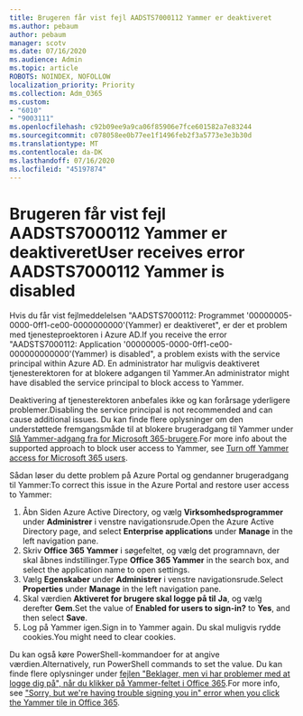 ```yaml
---
title: Brugeren får vist fejl AADSTS7000112 Yammer er deaktiveret
ms.author: pebaum
author: pebaum
manager: scotv
ms.date: 07/16/2020
ms.audience: Admin
ms.topic: article
ROBOTS: NOINDEX, NOFOLLOW
localization_priority: Priority
ms.collection: Adm_O365
ms.custom:
- "6010"
- "9003111"
ms.openlocfilehash: c92b09ee9a9ca06f85906e7fce601582a7e83244
ms.sourcegitcommit: c078058ee0b77ee1f1496feb2f3a5773e3e3b30d
ms.translationtype: MT
ms.contentlocale: da-DK
ms.lasthandoff: 07/16/2020
ms.locfileid: "45197874"
---
```

# <a name="user-receives-error-aadsts7000112-yammer-is-disabled"></a><span data-ttu-id="07ec3-102">Brugeren får vist fejl AADSTS7000112 Yammer er deaktiveret</span><span class="sxs-lookup"><span data-stu-id="07ec3-102">User receives error AADSTS7000112 Yammer is disabled</span></span>

<span data-ttu-id="07ec3-103">Hvis du får vist fejlmeddelelsen "AADSTS7000112: Programmet '00000005-0000-0ff1-ce00-0000000000'(Yammer) er deaktiveret", er der et problem med tjenesteproektoren i Azure AD.</span><span class="sxs-lookup"><span data-stu-id="07ec3-103">If you receive the error "AADSTS7000112: Application '00000005-0000-0ff1-ce00-000000000000'(Yammer) is disabled", a problem exists with the service principal within Azure AD.</span></span> <span data-ttu-id="07ec3-104">En administrator har muligvis deaktiveret tjenesterektoren for at blokere adgangen til Yammer.</span><span class="sxs-lookup"><span data-stu-id="07ec3-104">An administrator might have disabled the service principal to block access to Yammer.</span></span>

<span data-ttu-id="07ec3-105">Deaktivering af tjenesterektoren anbefales ikke og kan forårsage yderligere problemer.</span><span class="sxs-lookup"><span data-stu-id="07ec3-105">Disabling the service principal is not recommended and can cause additional issues.</span></span> <span data-ttu-id="07ec3-106">Du kan finde flere oplysninger om den understøttede fremgangsmåde til at blokere brugeradgang til Yammer under [Slå Yammer-adgang fra for Microsoft 365-brugere](https://docs.microsoft.com/yammer/manage-yammer-users/turn-off-user-access).</span><span class="sxs-lookup"><span data-stu-id="07ec3-106">For more info about the supported approach to block user access to Yammer, see [Turn off Yammer access for Microsoft 365 users](https://docs.microsoft.com/yammer/manage-yammer-users/turn-off-user-access).</span></span>  

<span data-ttu-id="07ec3-107">Sådan løser du dette problem på Azure Portal og gendanner brugeradgang til Yammer:</span><span class="sxs-lookup"><span data-stu-id="07ec3-107">To correct this issue in the Azure Portal and restore user access to Yammer:</span></span>

1.  <span data-ttu-id="07ec3-108">Åbn Siden Azure Active Directory, og vælg **Virksomhedsprogrammer** under **Administrer** i venstre navigationsrude.</span><span class="sxs-lookup"><span data-stu-id="07ec3-108">Open the Azure Active Directory page, and select **Enterprise applications** under **Manage** in the left navigation pane.</span></span>
3.  <span data-ttu-id="07ec3-109">Skriv **Office 365 Yammer** i søgefeltet, og vælg det programnavn, der skal åbnes indstillinger.</span><span class="sxs-lookup"><span data-stu-id="07ec3-109">Type **Office 365 Yammer** in the search box, and select the application name to open settings.</span></span>
4.  <span data-ttu-id="07ec3-110">Vælg **Egenskaber** under **Administrer** i venstre navigationsrude.</span><span class="sxs-lookup"><span data-stu-id="07ec3-110">Select **Properties** under **Manage** in the left navigation pane.</span></span>
5.  <span data-ttu-id="07ec3-111">Skal værdien **Aktiveret for brugere skal logge på til** **Ja**, og vælg derefter **Gem**.</span><span class="sxs-lookup"><span data-stu-id="07ec3-111">Set the value of **Enabled for users to sign-in?** to **Yes**, and then select **Save**.</span></span>
6.  <span data-ttu-id="07ec3-112">Log på Yammer igen.</span><span class="sxs-lookup"><span data-stu-id="07ec3-112">Sign in to Yammer again.</span></span> <span data-ttu-id="07ec3-113">Du skal muligvis rydde cookies.</span><span class="sxs-lookup"><span data-stu-id="07ec3-113">You might need to clear cookies.</span></span>

<span data-ttu-id="07ec3-114">Du kan også køre PowerShell-kommandoer for at angive værdien.</span><span class="sxs-lookup"><span data-stu-id="07ec3-114">Alternatively, run PowerShell commands to set the value.</span></span> <span data-ttu-id="07ec3-115">Du kan finde flere oplysninger under [fejlen "Beklager, men vi har problemer med at logge dig på", når du klikker på Yammer-feltet i Office 365](https://docs.microsoft.com/yammer/troubleshoot-problems/error-when-click-the-yammer-tile-in-office-365).</span><span class="sxs-lookup"><span data-stu-id="07ec3-115">For more info, see ["Sorry, but we're having trouble signing you in" error when you click the Yammer tile in Office 365](https://docs.microsoft.com/yammer/troubleshoot-problems/error-when-click-the-yammer-tile-in-office-365).</span></span> 